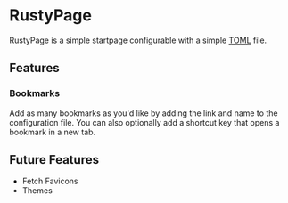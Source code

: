 # RustyPage

RustyPage is a simple startpage configurable with a simple [TOML](https://toml.io/) file.

## Features

### Bookmarks

Add as many bookmarks as you'd like by adding the link and name to the configuration file.
You can also optionally add a shortcut key that opens a bookmark in a new tab.

## Future Features

- Fetch Favicons
- Themes
